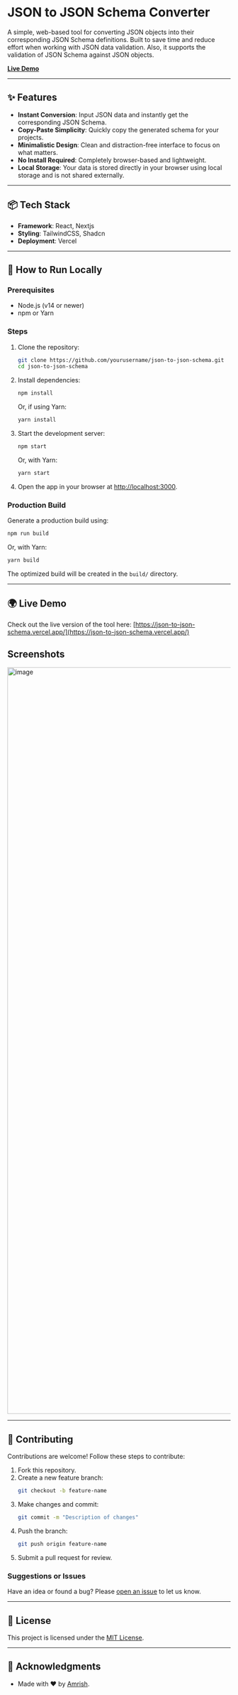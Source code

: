 # JSON to JSON Schema Converter

A simple, web-based tool for converting JSON objects into their corresponding JSON Schema definitions. Built to save time and reduce effort when working with JSON data validation. Also, it supports the validation of JSON Schema against JSON objects.

[**Live Demo**](https://json-to-json-schema.vercel.app/)

---

## ✨ Features

- **Instant Conversion**: Input JSON data and instantly get the corresponding JSON Schema.  
- **Copy-Paste Simplicity**: Quickly copy the generated schema for your projects.  
- **Minimalistic Design**: Clean and distraction-free interface to focus on what matters.  
- **No Install Required**: Completely browser-based and lightweight.
- **Local Storage**: Your data is stored directly in your browser using local storage and is not shared externally.

---

## 📦 Tech Stack

- **Framework**: React, Nextjs  
- **Styling**: TailwindCSS, Shadcn  
- **Deployment**: Vercel  

---

## 🚀 How to Run Locally

### Prerequisites

- Node.js (v14 or newer)  
- npm or Yarn  

### Steps

1. Clone the repository:  
   ```bash
   git clone https://github.com/yourusername/json-to-json-schema.git
   cd json-to-json-schema
   ```  

2. Install dependencies:  
   ```bash
   npm install
   ```  
   Or, if using Yarn:  
   ```bash
   yarn install
   ```  

3. Start the development server:  
   ```bash
   npm start
   ```  
   Or, with Yarn:  
   ```bash
   yarn start
   ```  

4. Open the app in your browser at [http://localhost:3000](http://localhost:3000).  

### Production Build

Generate a production build using:  
```bash
npm run build
```  
Or, with Yarn:  
```bash
yarn build
```  
The optimized build will be created in the `build/` directory.  

---

## 🌍 Live Demo

Check out the live version of the tool here: [https://json-to-json-schema.vercel.app/](https://json-to-json-schema.vercel.app/)  


## Screenshots

<img width="1680" alt="image" src="https://github.com/user-attachments/assets/5a487247-30b6-41d0-aca4-f380b023d05d" />


---

## 🤝 Contributing

Contributions are welcome! Follow these steps to contribute:  

1. Fork this repository.  
2. Create a new feature branch:  
   ```bash
   git checkout -b feature-name
   ```  
3. Make changes and commit:  
   ```bash
   git commit -m "Description of changes"
   ```  
4. Push the branch:  
   ```bash
   git push origin feature-name
   ```  
5. Submit a pull request for review.  

### Suggestions or Issues

Have an idea or found a bug? Please [open an issue](https://github.com/isamrish/json-to-json-schema/issues) to let us know.  

---

## 📜 License

This project is licensed under the [MIT License](LICENSE).  

---

## 🙏 Acknowledgments

- Made with ❤️ by [Amrish](https://github.com/isamrish).  
